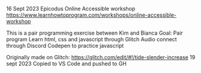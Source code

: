 16 Sept 2023 
Epicodus Online Accessible workshop
https://www.learnhowtoprogram.com/workshops/online-accessible-workshop

This is a pair programming exercise between Kim and Bianca 
Goal:
Pair program
Learn html, css and javascript through Glitch 
Audio connect through Discord 
Codepen to practice javascript

Originally made on Glitch: https://glitch.com/edit/#!/tide-slender-increase
19 sept 2023 Copied to VS Code and pushed to GH
